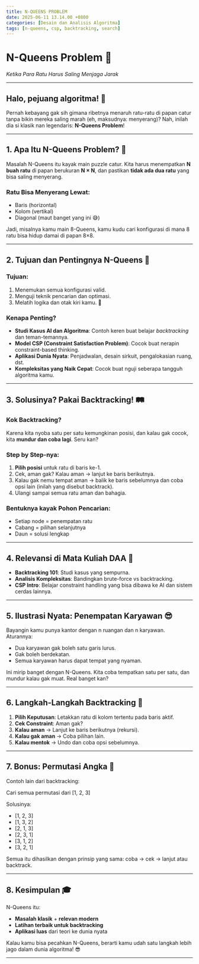 ```yaml
---
title: N-QUEENS PROBLEM
date: 2025-06-11 13.14.00 +0800
categories: [Desain dan Analisis Algoritma]
tags: [n-queens, csp, backtracking, search]
---
```


# N-Queens Problem 👑  
*Ketika Para Ratu Harus Saling Menjaga Jarak*

---

## Halo, pejuang algoritma! 🚀  
Pernah kebayang gak sih gimana ribetnya menaruh ratu-ratu di papan catur tanpa bikin mereka saling marah (eh, maksudnya: menyerang)? Nah, inilah dia si klasik nan legendaris: **N-Queens Problem**!

---

## 1. Apa Itu N-Queens Problem? 🤔  
Masalah N-Queens itu kayak main puzzle catur. Kita harus menempatkan **N buah ratu** di papan berukuran **N × N**, dan pastikan **tidak ada dua ratu** yang bisa saling menyerang.

### Ratu Bisa Menyerang Lewat:
- Baris (horizontal)
- Kolom (vertikal)
- Diagonal (maut banget yang ini 😅)

Jadi, misalnya kamu main 8-Queens, kamu kudu cari konfigurasi di mana 8 ratu bisa hidup damai di papan 8×8.

---

## 2. Tujuan dan Pentingnya N-Queens 🎯  
### Tujuan:
1. Menemukan semua konfigurasi valid.
2. Menguji teknik pencarian dan optimasi.
3. Melatih logika dan otak kiri kamu. 🧠

### Kenapa Penting?
- **Studi Kasus AI dan Algoritma**: Contoh keren buat belajar *backtracking* dan teman-temannya.
- **Model CSP (Constraint Satisfaction Problem)**: Cocok buat nerapin constraint-based thinking.
- **Aplikasi Dunia Nyata**: Penjadwalan, desain sirkuit, pengalokasian ruang, dst.
- **Kompleksitas yang Naik Cepat**: Cocok buat nguji seberapa tangguh algoritma kamu.

---

## 3. Solusinya? Pakai Backtracking! 🛤️  
### Kok Backtracking?
Karena kita nyoba satu per satu kemungkinan posisi, dan kalau gak cocok, kita **mundur dan coba lagi**. Seru kan?

### Step by Step-nya:
1. **Pilih posisi** untuk ratu di baris ke-1.
2. Cek, aman gak? Kalau aman → lanjut ke baris berikutnya.
3. Kalau gak nemu tempat aman → balik ke baris sebelumnya dan coba opsi lain (inilah yang disebut backtrack).
4. Ulangi sampai semua ratu aman dan bahagia.

### Bentuknya kayak Pohon Pencarian:
- Setiap node = penempatan ratu
- Cabang = pilihan selanjutnya
- Daun = solusi lengkap

---

## 4. Relevansi di Mata Kuliah DAA 📘  
- **Backtracking 101**: Studi kasus yang sempurna.
- **Analisis Kompleksitas**: Bandingkan brute-force vs backtracking.
- **CSP Intro**: Belajar constraint handling yang bisa dibawa ke AI dan sistem cerdas lainnya.

---

## 5. Ilustrasi Nyata: Penempatan Karyawan 😎  
Bayangin kamu punya kantor dengan n ruangan dan n karyawan. Aturannya:
- Dua karyawan gak boleh satu garis lurus.
- Gak boleh berdekatan.
- Semua karyawan harus dapat tempat yang nyaman.

Ini mirip banget dengan N-Queens. Kita coba tempatkan satu per satu, dan mundur kalau gak muat. Real banget kan?

---

## 6. Langkah-Langkah Backtracking 🚶  
1. **Pilih Keputusan**: Letakkan ratu di kolom tertentu pada baris aktif.
2. **Cek Constraint**: Aman gak?
3. **Kalau aman** → Lanjut ke baris berikutnya (rekursi).
4. **Kalau gak aman** → Coba pilihan lain.
5. **Kalau mentok** → Undo dan coba opsi sebelumnya.

---

## 7. Bonus: Permutasi Angka 🔢  
Contoh lain dari backtracking:

Cari semua permutasi dari [1, 2, 3]

Solusinya:
- [1, 2, 3]
- [1, 3, 2]
- [2, 1, 3]
- [2, 3, 1]
- [3, 1, 2]
- [3, 2, 1]

Semua itu dihasilkan dengan prinsip yang sama: coba → cek → lanjut atau backtrack.

---

## 8. Kesimpulan 🎓  
N-Queens itu:
- **Masalah klasik** + **relevan modern**
- **Latihan terbaik untuk backtracking**
- **Aplikasi luas** dari teori ke dunia nyata

Kalau kamu bisa pecahkan N-Queens, berarti kamu udah satu langkah lebih jago dalam dunia algoritma! 😎

---


